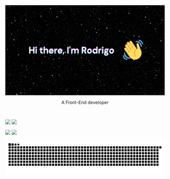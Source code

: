 <img src="https://github.com/rodrigomsrocha/rodrigomsrocha/blob/master/banner.jpg" align="center">

<p align="center">A Front-End developer</p>

<br />

[<img src="https://img.shields.io/badge/twitter-%231DA1F2.svg?&style=for-the-badge&logo=twitter&logoColor=white" />](https://twitter.com/Rodrigo54556666)
[<img src="https://img.shields.io/badge/instagram-%23E4405F.svg?&style=for-the-badge&logo=instagram&logoColor=white" />](https://www.instagram.com/c0c0d3p3r4/)

<img height="200em" src="https://github-readme-stats.vercel.app/api?username=rodrigomsrocha&show_icons=true&theme=dracula&border_color='#84e'"/>
<img height="200em" src="https://github-readme-stats.vercel.app/api/top-langs/?username=rafaballerini&layout=compact&langs_count=16&theme=dracula"/>

![Snake animation](https://github.com/rodrigomsrocha/rodrigomsrocha/blob/output/github-contribution-grid-snake.svg)


